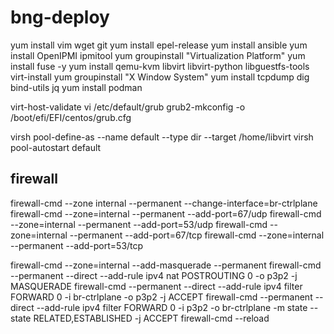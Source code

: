 # bng-deploy

yum install vim wget git
yum install epel-release
yum install ansible
yum install OpenIPMI ipmitool
yum groupinstall "Virtualization Platform"
yum install fuse -y
yum install qemu-kvm libvirt libvirt-python libguestfs-tools virt-install
yum groupinstall "X Window System"
yum install tcpdump dig bind-utils jq
yum install podman

virt-host-validate
vi /etc/default/grub
grub2-mkconfig -o /boot/efi/EFI/centos/grub.cfg

virsh pool-define-as --name default --type dir --target /home/libvirt
virsh pool-autostart default

## firewall

firewall-cmd --zone internal --permanent --change-interface=br-ctrlplane
firewall-cmd --zone=internal --permanent --add-port=67/udp
firewall-cmd --zone=internal --permanent --add-port=53/udp
firewall-cmd --zone=internal --permanent --add-port=67/tcp
firewall-cmd --zone=internal --permanent --add-port=53/tcp

firewall-cmd --zone=internal --add-masquerade --permanent
firewall-cmd --permanent --direct --add-rule ipv4 nat POSTROUTING 0 -o p3p2 -j MASQUERADE
firewall-cmd --permanent --direct --add-rule ipv4 filter FORWARD 0 -i br-ctrlplane -o p3p2 -j ACCEPT
firewall-cmd --permanent --direct --add-rule ipv4 filter FORWARD 0 -i p3p2 -o br-ctrlplane -m state --state RELATED,ESTABLISHED -j ACCEPT
firewall-cmd --reload
